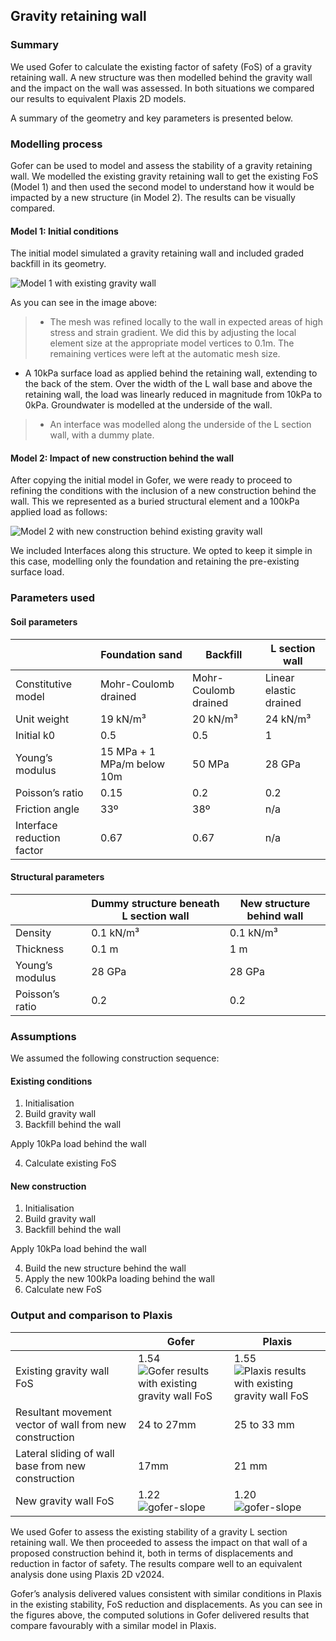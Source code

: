 ## Gravity retaining wall

### Summary

We used Gofer to calculate the existing factor of safety (FoS) of a gravity retaining wall. A new structure was then modelled behind the gravity wall and the impact on the wall was assessed. In both situations we compared our results to equivalent Plaxis 2D models.

A summary of the geometry and key parameters is presented below.

### Modelling process

Gofer can be used to model and assess the stability of a gravity retaining wall. We modelled the existing gravity retaining wall to get the existing FoS (Model 1) and then used the second model to understand how it would be impacted by a new structure (in Model 2). The results can be visually compared. 

#### Model 1: Initial conditions

The initial model simulated a gravity retaining wall and included graded backfill in its geometry.

![Model 1 with existing gravity wall](https://b2c-templates-arup.s3-eu-west-1.amazonaws.com/gofer/validationImages/geometry_modelled_wall-with-graded-backfill.png)

As you can see in the image above:
> -	The mesh was refined locally to the wall in expected areas of high stress and strain gradient. We did this by adjusting the local element size at the appropriate model vertices to 0.1m. The remaining vertices were left at the automatic mesh size.

- A 10kPa surface load as applied behind the retaining wall, extending to the back of the stem. Over the width of the L wall base and above the retaining wall, the load was linearly reduced in magnitude from 10kPa to 0kPa. 
Groundwater is modelled at the underside of the wall.
> -	An interface was modelled along the underside of the L section wall, with a dummy plate.

#### Model 2: Impact of new construction behind the wall

After copying the initial model in Gofer, we were ready to proceed to refining the conditions with the inclusion of a new construction behind the wall. This we represented as a buried structural element and a 100kPa applied load as follows: 

![Model 2 with new construction behind existing gravity wall](https://b2c-templates-arup.s3-eu-west-1.amazonaws.com/gofer/validationImages/new-construction-wall-refined-model.png)

We included Interfaces along this structure. We opted to keep it simple in this case, modelling only the foundation and retaining the pre-existing surface load.

### Parameters used

#### Soil parameters

| | Foundation sand | Backfill |	L section wall |
|---|---|---|---|
| Constitutive model |	Mohr-Coulomb drained |	Mohr-Coulomb drained |	Linear elastic drained |
| Unit weight |	19 kN/m³ |	20 kN/m³ |	24 kN/m³ |
| Initial k0	| 0.5 |	0.5 |	1 |
| Young’s modulus |	15 MPa + 1 MPa/m below 10m |	50 MPa | 28 GPa |
| Poisson’s ratio	| 0.15 |	0.2 |	0.2 |
| Friction angle |	33º |	38º |	n/a |
| Interface reduction factor |	0.67 |	0.67 |	n/a |

#### Structural parameters

| | Dummy structure beneath L section wall |	New structure behind wall |
|---|---|---|
| Density |	0.1 kN/m³ |	0.1 kN/m³ |
| Thickness |	0.1 m |	1 m |
| Young’s modulus |	28 GPa |	28 GPa |
| Poisson’s ratio |	0.2 |	0.2 |

### Assumptions

We assumed the following construction sequence:

<div class="begin-examples"></div>

#### Existing conditions
1.	Initialisation
2.	Build gravity wall
3.	Backfill behind the wall

Apply 10kPa load behind the wall

4.	Calculate existing FoS	
<div class="end-examples"></div>

<div class="begin-examples"></div>

#### New construction
1.	Initialisation
2.	Build gravity wall
3.	Backfill behind the wall

Apply 10kPa load behind the wall

4.	Build the new structure behind the wall
5.	Apply the new 100kPa loading behind the wall
6.	Calculate new FoS

<div class="end-examples"></div>

### Output and comparison to Plaxis

| | Gofer	| Plaxis |
|---|---|---|
| Existing gravity wall FoS | 1.54 ![Gofer results with existing gravity wall FoS](https://b2c-templates-arup.s3-eu-west-1.amazonaws.com/gofer/validationImages/Gofer_existing-gravity-wall-FoS.png)| 1.55  ![Plaxis results with existing gravity wall FoS](https://b2c-templates-arup.s3-eu-west-1.amazonaws.com/gofer/validationImages/Plaxis_existing-gravity-wall-FoS.png)|
| Resultant movement vector of wall from new construction | 24 to 27mm | 25 to 33 mm |
| Lateral sliding of wall base from new construction | 17mm | 21 mm |
| New gravity wall FoS | 1.22 ![gofer-slope](https://b2c-templates-arup.s3-eu-west-1.amazonaws.com/gofer/validationImages/Gofer_new-gravity-wall-FoS.png)| 1.20 ![gofer-slope](https://b2c-templates-arup.s3-eu-west-1.amazonaws.com/gofer/validationImages/Plaxis_new-gravity-wall-FoS.png)|

We used Gofer to assess the existing stability of a gravity L section retaining wall. We then proceeded to assess the impact on that wall of a proposed construction behind it, both in terms of displacements and reduction in factor of safety. The results compare well to an equivalent analysis done using Plaxis 2D v2024.

Gofer’s analysis delivered values consistent with similar conditions in Plaxis in the existing stability, FoS reduction and displacements. As you can see in the figures above, the computed solutions in Gofer delivered results that compare favourably with a similar model in Plaxis.